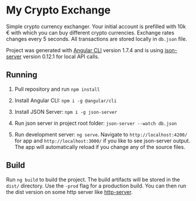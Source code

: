 # My Crypto Exchange

Simple crypto currency exchanger. Your initial account is prefilled with 10k € with which 
you can buy different crypto currencies. Exchange rates changes every 5 
seconds. All transactions are stored locally in `db.json` file.

Project was generated with [Angular CLI](https://github.com/angular/angular-cli) version 1.7.4 
and is using [json-server](https://github.com/typicode/json-server) version 0.12.1 for local API
calls.

## Running

1. Pull repository and run `npm install`

2. Install Angular CLI: `npm i -g @angular/cli`

3. Install JSON Server: `npm i -g json-server`

4. Run json server in project root folder: `json-server --watch db.json`

5. Run development server: `ng serve`. Navigate to `http://localhost:4200/` for app and
`http://localhost:3000/` if you like to see json-server output. The app will automatically reload if you change any of the source files.

## Build

Run `ng build` to build the project. The build artifacts will be stored in the `dist/` directory. Use the `-prod` flag for a production build.
You can then run the dist version on some http server like [http-server](https://www.npmjs.com/package/http-server).
